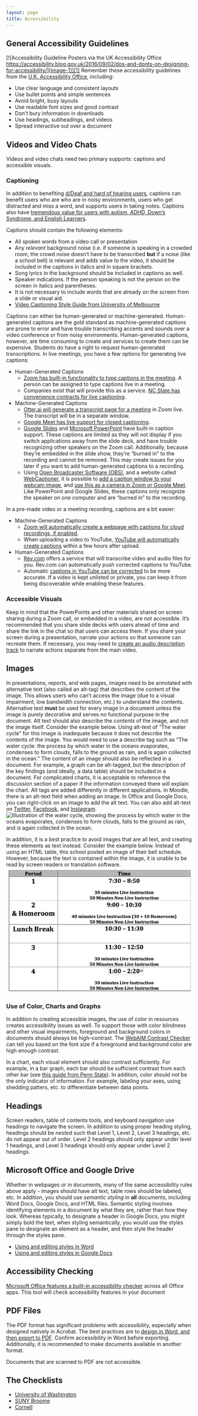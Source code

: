 ```yaml
---
layout: page
title: Accessibility
---
```

## General Accessibility Guidelines
[![Accessibility Guideline Posters via the UK Accessibility Office https://accessibility.blog.gov.uk/2016/09/02/dos-and-donts-on-designing-for-accessibility/][image-1]][1]
Remember these accessibility guidelines from the [U.K. Accessibility Office][2], including:
* Use clear language and consistent layouts
* Use bullet points and simple sentences
* Avoid bright, busy layouts
* Use readable font sizes and good contrast
* Don’t bury information in downloads
* Use headings, subheadings, and videos
* Spread interactive out over a document

## Videos and Video Chats
Videos and video chats need two primary supports: captions and accessible visuals.

### Captioning
In addition to benefiting [d/Deaf and hard of hearing users][3], captions can benefit users who are who are in noisy environments, users who get distracted and miss a word, and supports users in taking notes. Captions also have [tremendous value for users with autism, ADHD, Down’s Syndrome, and English Learners][4].

Captions should contain the following elements:
* All spoken words from a video call or presentation
*  Any _relevant_ background noise (i.e. if someone is speaking in a crowded room, the crowd noise doesn’t have to be transcribed **but** if a noise (like a school bell) is relevant and adds value to the video, it should be included in the captions in italics and in square brackets.
* Song lyrics in the background should be included in captions as well.
* Speaker indications. If the person speaking is not the person on the screen in italics and parentheses. 
* It is not necessary to include words that are already on the screen from a slide or visual aid. 
* [Video Captioning Style Guide from University of Melbourne][5]

Captions can either be human-generated or machine-generated. Human-generated captions are the gold standard as machine-generated captions are prone to error and have trouble transcribing accents and sounds over a video conference or from noisy environments. Human-generated captions, however, are time consuming to create and services to create them can be expensive. Students do have a right to request human-generated transcriptions. In live meetings, you have a few options for generating live captions:
* Human-Generated Captions
	* [Zoom has built-in functionality to type captions in the meeting][6]. A person can be assigned to type captions live in a meeting.
	* Companies exist that will provide this as a service. [NC State has convenience contracts for live captioning][7].
* Machine-Generated Captions
	* [Otter.ai will generate a transcript page for a meeting][8] in Zoom live. The transcript will be in a separate window.
	* [Google Meet has live support for closed captioning][9]. 
	* [Google Slides][10] and [Microsoft PowerPoint][11] have built-in caption support. These captions are limited as they will not display if you switch applications away from the slide deck, and have trouble recognizing other speakers on the Zoom call. Additionally, because they’re embedded in the slide show, they’re “burned in” to the recording and cannot be removed. This may create issues for you later if you want to add human-generated captions to a recording.
	* Using [Open Broadcaster Software (OBS)][12], and a website called [WebCaptioner][13], it is possible to [add a caption window to your webcam image][14], and [use this as a camera in Zoom or Google Meet][15]. Like PowerPoint and Google Slides, these captions only recognize the speaker on one computer and are “burned in” to the recording.   

In a pre-made video or a meeting recording,  captions are a bit easier:
* Machine-Generated Captions
	* [Zoom will automatically create a webpage with captions for cloud recordings, if enabled][16].
	* When uploading a video to YouTube, [YouTube will automatically create captions][17] within a few hours after upload.
* Human-Generated Captions
	* [Rev.com][18] offers a service that will transcribe video and audio files for you. Rev.com can automatically push corrected captions to YouTube. 
	* Automatic [captions in YouTube can be corrected][19] to be more accurate. If a video is kept unlisted or private, you can keep it from being discoverable while enabling these features.

### Accessible Visuals
Keep in mind that the PowerPoints and other materials shared on screen sharing during a Zoom call, or embedded in a video, are not accessible. It’s recommended that you share slide decks with users ahead of time and share the link in the chat so that users can access them. If you share your screen during a presentation, narrate your actions so that someone can recreate them.  If necessary, you may need to [create an audio description track][20] to narrate actions separate from the main video. 

## Images
In presentations, reports, and web pages, images need to be annotated with alternative text (also called an alt-tag) that describes the content of the image. This allows users who can’t access the image (due to a visual impairment, low bandwidth connection, etc.) to understand the contents. Alternative text **must** be used for every image in a document unless the image is purely decorative and serves no functional purpose in the document. Alt text should also describe the _contents_ of the image, and not the image itself. Consider the example below. Using alt-text of “The water cycle” for this image is inadequate because it does not describe the contents of the image. You would need to use a describe tag such as “The water cycle: the process by which water in the oceans evaporates, condenses to form clouds, falls to the ground as rain, and is again collected in the ocean.” The content of an image should also be reflected in a document. For example, a graph can be alt-tagged, but the description of the key findings (and ideally, a data table) should be included in a document. For complicated charts, it is acceptable to reference the discussion section of a paper if the information conveyed there will explain the chart. Alt tags are added differently in different applications. In Moodle, there is an alt-text field when adding an image. In Office and Google Docs, you can right-click on an image to add the alt text. You can also add alt-text on [Twitter][21], [Facebook][22], and [Instagram][23]. 
![Illustration of the water cycle, showing the process by which water in the oceans evaporates, condenses to form clouds, falls to the ground as rain, and is again collected in the ocean.][image-2]

In addition, it is a best practice to avoid images that are all text, and creating these elements as text instead. Consider the example below. Instead of using an HTML table, this school posted an image of their bell schedule. However, because the text is contained within the image, it is unable to be read by screen readers or translation software.
![Sample image containing text that cannot be read by a screen reader.][image-3]

### Use of Color, Charts and Graphs
In addition to creating accessible images, the use of color in resources creates accessibility issues as well. To support those with color blindness and other visual impairments, foreground and background colors in documents should always be high-contrast. The [WebAIM Contrast Checker][24] can tell you based on the font size if a foreground and background color are high enough contrast. 

In a chart, each visual element should also contrast sufficiently. For example, in a bar graph, each bar should be sufficient contrast from each other bar (see [this guide from Penn State][25]). In addition, color should not be the only indicator of information. For example, labeling your axes, using shedding patters, etc. to differentiate between data points. 

## Headings
Screen readers, table of contents tools, and keyboard navigation use headings to navigate the screen. In addition to using proper heading styling, headings should be _nested_ such that Level 1, Level 2, Level 3 headings, etc. do not appear out of order. Level 2 headings should only appear under level 1 headings, and Level 3 headings should only appear under Level 2 headings. 

## Microsoft Office and Google Drive
Whether in webpages or in documents, many of the same accessibility rules above apply - images should have alt text, table rows should be labeled, etc. In addition, you should use _semantic styling_ in **all** documents, including Word Docs, Google Docs, and HTML files. Semantic styling involves identifying elements in a document by what they are, rather than how they look. Whereas typically, to designate a header in Google Docs, you might simply bold the text, when styling semantically, you would use the styles pane to designate an element as a header, and then style the header through the styles pane.
* [Using and editing styles in Word][26]
* [Using and editing styles in Google Docs][27]

## Accessibility Checking
[Microsoft Office features a built-in accessibility checker][28] across all Office apps. This tool will check accessibility features in your document 

## PDF Files
The PDF format has significant problems with accessibility, especially when designed natively in Acrobat. The best practices are to [design in Word, and then export to PDF][29]. Confirm accessibility in Word before exporting. Additionally, it is recommended to make documents available in another format.

Documents that are scanned to PDF are not accessible.  

## The Checklists
* [University of Washington][30]
* [SUNY Broome][31]
* [Cornell][32]

[1]:	https://accessibility.blog.gov.uk/2016/09/02/dos-and-donts-on-designing-for-accessibility/
[2]:	https://accessibility.blog.gov.uk/2016/09/02/dos-and-donts-on-designing-for-accessibility/
[3]:	https://blog.ai-media.tv/blog/the-difference-between-deaf-and-hard-of-hearing
[4]:	https://www.rev.com/blog/how-captions-benefit-more-than-the-deaf-and-hard-of-hearing
[5]:	https://www.unimelb.edu.au/accessibility/video-captioning/style-guide
[6]:	https://support.zoom.us/hc/en-us/articles/207279736-Closed-Captioning
[7]:	https://accessibility.oit.ncsu.edu/transcript-and-captioning-providers/
[8]:	https://blog.otter.ai/zoom/
[9]:	https://support.google.com/meet/answer/9300310?co=GENIE.Platform%3DDesktop&hl=en
[10]:	https://support.google.com/docs/answer/9109474?hl=en
[11]:	https://support.microsoft.com/en-us/office/add-closed-captions-or-subtitles-to-media-in-powerpoint-df091537-fb22-4507-898f-2358ddc0df18
[12]:	https://obsproject.com
[13]:	https://webcaptioner.com
[14]:	https://webcaptioner.com/help/integrations/add-captions-in-obs/
[15]:	https://streamshark.io/blog/using-obs-as-a-virtual-webcam-on-windows-and-macos/
[16]:	https://support.zoom.us/hc/en-us/articles/115004794983-Automatically-Transcribe-Cloud-Recordings-?zcid=1231
[17]:	https://support.google.com/youtube/answer/6373554?hl=en
[18]:	https://www.rev.com
[19]:	https://support.google.com/youtube/answer/2734705?hl=en
[20]:	https://digital.gov/2014/06/30/508-accessible-videos-how-to-make-audio-descriptions/
[21]:	https://help.twitter.com/en/using-twitter/picture-descriptions
[22]:	https://publish.illinois.edu/accessibility-training/2019/11/11/how-to-add-alt-text-in-facebook/
[23]:	https://blog.iconosquare.com/instagram-alt-text/
[24]:	https://webaim.org/resources/contrastchecker/
[25]:	https://accessibility.psu.edu/images/charts/
[26]:	https://www.dummies.com/software/microsoft-office/how-to-apply-styles-and-style-sets-in-word-2019/
[27]:	https://gsuitetips.com/tips/docs/customise-your-styles-in-google-docs/
[28]:	https://support.microsoft.com/en-us/office/improve-accessibility-with-the-accessibility-checker-a16f6de0-2f39-4a2b-8bd8-5ad801426c7f
[29]:	https://www.howtogeek.com/352668/how-to-convert-a-microsoft-word-document-to-a-pdf/
[30]:	https://depts.washington.edu/uwdrs/faculty/online-course-accessibility-checklist/
[31]:	http://www3.sunybroome.edu/online/wp-content/uploads/sites/11/2019/05/Accessibility-Checklist-for-Online-Courses.pdf
[32]:	http://www3.sunybroome.edu/online/wp-content/uploads/sites/11/2019/05/Accessibility-Checklist-for-Online-Courses.pdf

[image-1]:	https://mjsamberg.github.io/courses/dlprograms/content/karwai-infographics.png
[image-2]:	https://study.com/cimages/videopreview/videopreview-full/q9lhim9769.jpg
[image-3]:	bellschedule.png